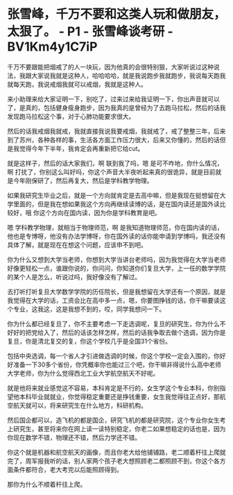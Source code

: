 # 张雪峰，千万不要和这类人玩和做朋友，太狠了。 - P1 - 张雪峰谈考研 - BV1Km4y1C7iP

千万不要跟能把烟戒了的人一块玩，因为他真的会很特别狠，大家听说过这种说法，我跟大家说我就是这种人，哈哈哈哈，就是我说跑步我就跑步，我说每天跑我就每天跑，我说戒烟我就可以戒烟，我就是这种人。

来小助理来给大家证明一下，别吃了，过来过来给我证明一下，你出声音就可以了，是真的，包括健身瘦身跑步，因为我真的是曾经为了去跑马拉松，然后的话我发现跑马拉松这个事，对于心肺功能要求很大。

然后的话我戒烟我就戒，我就直接我说我要戒烟，我就戒了，戒了整整三年，后来到了苏州，各种各样的事，生活各方面工作压力很大，后来又你懂的，然后的话但是我觉得今年下半年，我肯定会再重新把它给cut。

就是这样子，然后的话大家我们，啊 联到我了吗，嗯 是可不咋地，你什么情况，啊 打扰了，你别这么叫好吗，你这个声音大半夜听起来真的很诡异，就是目前就是今年刚保研了，然后再复大，然后是学科教学物理。

如果我研究生毕业之后，就是一个方向就肯定是去高中嘛，但是我现在挺想留在大学里面的，但是我在想如果我这个方向再继续读博的话，是在国内读还是国外读比较好，哦 你这个方向在国内读，因为你是学科教育是吧。

嗯 学科教学物理，就相当于物理师范，啊 是我知道物理师范，你在国内读的话，他也是专博呀，他没有办法学博呀，你在国外读的话你能申请到学博吗，我还没有具体了解，就是现在在想这个问题，应该申不到吧。

你为什么又想到大学当老师，你想到大学当讲台老师吗，因为我觉得在大学当老师好像更轻松一点，谁跟你说的，你问问，你知道你们复旦大学，上一任的数学学院的某个人是怎么，听说过吗，我好像没有了解过。

去打听打听复旦大学数学学院的历任院长，但是我想留在大学还有一个原因，就是我觉得在大学的话，工资会比在高中多一点，嗯，你要图挣钱的话，你干嘛要读这个专业，这我这，这是我想不到的，哎，同学我想问一下。

你为什么都已经复旦了，你不主要考虑一下走选调呢，复旦的研究生，你为什么不好好的把党给入了，然后的话该怎样怎样，然后的话我争取去做个选调，因为你是复旦，你是清北复交的复，你这个学校几乎是全国31个省份。

包括中央选调，每一个省人才引进做选调的时候，你这个学校一定会入围的，你好好准备一下30多个省份，你凭概率你也能过三个吧，你干嘛非得说什么高中老师大学老师，你为什么觉得西北工业大学航空航天不好呢。

就是他将来就业感觉这不容易，本科肯定是不行的，女生学这个专业本科，你别指望他本科毕业就就业，你觉得稳定重要还是挣钱重要，女生我觉得往正点好，那航空航天就可以，将来研究生在什么地方，科研机构。

然后国企都可以，造飞机的都是国企，研究飞机的都是研究院，这个专业你女生考上研究生，甚至将来你在网上读一读特别稳定，你老二如果想稳定的话也是，因为你现在数学不错，物理还不错，然后力学还不错。

你这个就是机器和航空航天的画像，而且你老大给他铺铺路，老二顺着杆往上爬就完了，周军报我听的话，别人家两个孩子老大想照顾老二都照顾不到，你这个各方面条件都符合，老大考完以后能照顾得到。

那你为什么不顺着杆往上爬。